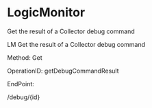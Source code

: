 #     LogicMonitor


Get the result of a Collector debug command

LM Get the result of a Collector debug command

Method: Get

OperationID: getDebugCommandResult

EndPoint:

/debug/{id}
